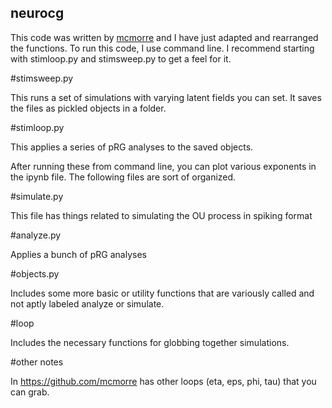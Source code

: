 ## neurocg

This code was written by [mcmorre](https://github.com/mcmorre) and I have just adapted and rearranged the functions.
To run this code, I use command line. I recommend starting with stimloop.py and stimsweep.py to get a feel for it. 

#stimsweep.py

This runs a set of simulations with varying latent fields you can set. It saves the files as pickled objects in a folder.

#stimloop.py

This applies a series of pRG analyses to the saved objects.

After running these from command line, you can plot various exponents in the ipynb file. The following files are sort of organized. 

#simulate.py

This file has things related to simulating the OU process in spiking format

#analyze.py

Applies a bunch of pRG analyses 

#objects.py 

Includes some more basic or utility functions that are variously called and not aptly labeled analyze or simulate. 

#loop

Includes the necessary functions for globbing together simulations. 

#other notes

In https://github.com/mcmorre has other loops (eta, eps, phi, tau) that you can grab.
